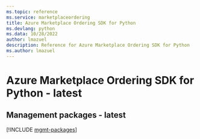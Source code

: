 ```yaml
---
ms.topic: reference
ms.service: marketplaceordering
title: Azure Marketplace Ordering SDK for Python
ms.devlang: python
ms.data: 10/28/2022
author: lmazuel
description: Reference for Azure Marketplace Ordering SDK for Python
ms.author: lmazuel
---
```

# Azure Marketplace Ordering SDK for Python - latest

## Management packages - latest
[!INCLUDE [mgmt-packages](marketplace-ordering-mgmt-index.md)]